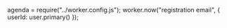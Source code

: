 agenda = require("../worker.config.js");
worker.now("registration email", { userId: user.primary() });